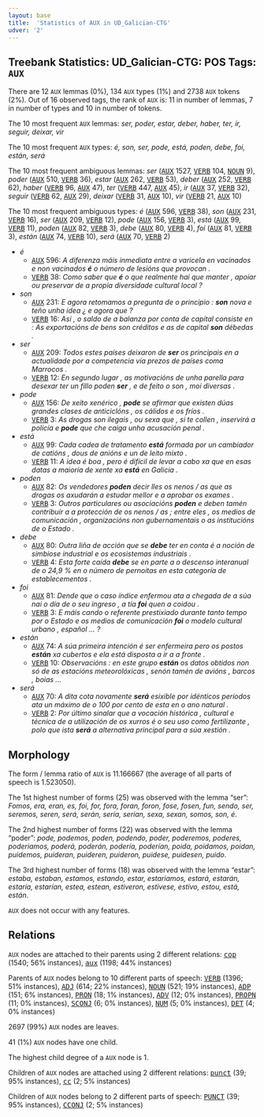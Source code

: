 ```yaml
---
layout: base
title:  'Statistics of AUX in UD_Galician-CTG'
udver: '2'
---
```


## Treebank Statistics: UD_Galician-CTG: POS Tags: `AUX`

There are 12 `AUX` lemmas (0%), 134 `AUX` types (1%) and 2738 `AUX` tokens (2%).
Out of 16 observed tags, the rank of `AUX` is: 11 in number of lemmas, 7 in number of types and 10 in number of tokens.

The 10 most frequent `AUX` lemmas: <em>ser, poder, estar, deber, haber, ter, ir, seguir, deixar, vir</em>

The 10 most frequent `AUX` types:  <em>é, son, ser, pode, está, poden, debe, foi, están, será</em>

The 10 most frequent ambiguous lemmas: <em>ser</em> (<tt><a href="gl_ctg-pos-AUX.html">AUX</a></tt> 1527, <tt><a href="gl_ctg-pos-VERB.html">VERB</a></tt> 104, <tt><a href="gl_ctg-pos-NOUN.html">NOUN</a></tt> 9), <em>poder</em> (<tt><a href="gl_ctg-pos-AUX.html">AUX</a></tt> 510, <tt><a href="gl_ctg-pos-VERB.html">VERB</a></tt> 36), <em>estar</em> (<tt><a href="gl_ctg-pos-AUX.html">AUX</a></tt> 262, <tt><a href="gl_ctg-pos-VERB.html">VERB</a></tt> 53), <em>deber</em> (<tt><a href="gl_ctg-pos-AUX.html">AUX</a></tt> 252, <tt><a href="gl_ctg-pos-VERB.html">VERB</a></tt> 62), <em>haber</em> (<tt><a href="gl_ctg-pos-VERB.html">VERB</a></tt> 96, <tt><a href="gl_ctg-pos-AUX.html">AUX</a></tt> 47), <em>ter</em> (<tt><a href="gl_ctg-pos-VERB.html">VERB</a></tt> 447, <tt><a href="gl_ctg-pos-AUX.html">AUX</a></tt> 45), <em>ir</em> (<tt><a href="gl_ctg-pos-AUX.html">AUX</a></tt> 37, <tt><a href="gl_ctg-pos-VERB.html">VERB</a></tt> 32), <em>seguir</em> (<tt><a href="gl_ctg-pos-VERB.html">VERB</a></tt> 62, <tt><a href="gl_ctg-pos-AUX.html">AUX</a></tt> 29), <em>deixar</em> (<tt><a href="gl_ctg-pos-VERB.html">VERB</a></tt> 31, <tt><a href="gl_ctg-pos-AUX.html">AUX</a></tt> 10), <em>vir</em> (<tt><a href="gl_ctg-pos-VERB.html">VERB</a></tt> 21, <tt><a href="gl_ctg-pos-AUX.html">AUX</a></tt> 10)

The 10 most frequent ambiguous types:  <em>é</em> (<tt><a href="gl_ctg-pos-AUX.html">AUX</a></tt> 596, <tt><a href="gl_ctg-pos-VERB.html">VERB</a></tt> 38), <em>son</em> (<tt><a href="gl_ctg-pos-AUX.html">AUX</a></tt> 231, <tt><a href="gl_ctg-pos-VERB.html">VERB</a></tt> 16), <em>ser</em> (<tt><a href="gl_ctg-pos-AUX.html">AUX</a></tt> 209, <tt><a href="gl_ctg-pos-VERB.html">VERB</a></tt> 12), <em>pode</em> (<tt><a href="gl_ctg-pos-AUX.html">AUX</a></tt> 156, <tt><a href="gl_ctg-pos-VERB.html">VERB</a></tt> 3), <em>está</em> (<tt><a href="gl_ctg-pos-AUX.html">AUX</a></tt> 99, <tt><a href="gl_ctg-pos-VERB.html">VERB</a></tt> 11), <em>poden</em> (<tt><a href="gl_ctg-pos-AUX.html">AUX</a></tt> 82, <tt><a href="gl_ctg-pos-VERB.html">VERB</a></tt> 3), <em>debe</em> (<tt><a href="gl_ctg-pos-AUX.html">AUX</a></tt> 80, <tt><a href="gl_ctg-pos-VERB.html">VERB</a></tt> 4), <em>foi</em> (<tt><a href="gl_ctg-pos-AUX.html">AUX</a></tt> 81, <tt><a href="gl_ctg-pos-VERB.html">VERB</a></tt> 3), <em>están</em> (<tt><a href="gl_ctg-pos-AUX.html">AUX</a></tt> 74, <tt><a href="gl_ctg-pos-VERB.html">VERB</a></tt> 10), <em>será</em> (<tt><a href="gl_ctg-pos-AUX.html">AUX</a></tt> 70, <tt><a href="gl_ctg-pos-VERB.html">VERB</a></tt> 2)


* <em>é</em>
  * <tt><a href="gl_ctg-pos-AUX.html">AUX</a></tt> 596: <em>A diferenza máis inmediata entre a varicela en vacinados e non vacinados <b>é</b> o número de lesións que provocan .</em>
  * <tt><a href="gl_ctg-pos-VERB.html">VERB</a></tt> 38: <em>Como saber que <b>é</b> o que realmente hai que manter , apoiar ou preservar de a propia diversidade cultural local ?</em>
* <em>son</em>
  * <tt><a href="gl_ctg-pos-AUX.html">AUX</a></tt> 231: <em>E agora retomamos a pregunta de o principio : <b>son</b> nova e teño unha idea ¿ e agora que ?</em>
  * <tt><a href="gl_ctg-pos-VERB.html">VERB</a></tt> 16: <em>Asi , o saldo de a balanza por conta de capital consiste en : As exportacións de bens son créditos e as de capital <b>son</b> débedas .</em>
* <em>ser</em>
  * <tt><a href="gl_ctg-pos-AUX.html">AUX</a></tt> 209: <em>Todos estes países deixaron de <b>ser</b> os principais en a actualidade por a competencia vía prezos de países coma Marrocos .</em>
  * <tt><a href="gl_ctg-pos-VERB.html">VERB</a></tt> 12: <em>En segundo lugar , as motivacións de unha parella para desexar ter un fillo poden <b>ser</b> , e de feito o son , moi diversas .</em>
* <em>pode</em>
  * <tt><a href="gl_ctg-pos-AUX.html">AUX</a></tt> 156: <em>De xeito xenérico , <b>pode</b> se afirmar que existen dúas grandes clases de anticiclóns , os cálidos e os fríos .</em>
  * <tt><a href="gl_ctg-pos-VERB.html">VERB</a></tt> 3: <em>As drogas son ilegais , ou sexa que , si te collen , inservirá a policía e <b>pode</b> que che caiga unha acusación penal .</em>
* <em>está</em>
  * <tt><a href="gl_ctg-pos-AUX.html">AUX</a></tt> 99: <em>Cada cadea de tratamento <b>está</b> formada por un cambiador de catións , dous de anións e un de leito mixto .</em>
  * <tt><a href="gl_ctg-pos-VERB.html">VERB</a></tt> 11: <em>A idea é boa , pero é difícil de levar a cabo xa que en esas datas a maioría de xente xa <b>está</b> en Galicia .</em>
* <em>poden</em>
  * <tt><a href="gl_ctg-pos-AUX.html">AUX</a></tt> 82: <em>Os vendedores <b>poden</b> decir lles os nenos / as que as drogas os axudarán a estudar mellor e a aprobar os exames .</em>
  * <tt><a href="gl_ctg-pos-VERB.html">VERB</a></tt> 3: <em>Outros particulares ou asociacións <b>poden</b> e deben tamén contribuír a a protección de os nenos / as ; entre eles , os medios de comunicación , organizacións non gubernamentais o as institucións de o Estado .</em>
* <em>debe</em>
  * <tt><a href="gl_ctg-pos-AUX.html">AUX</a></tt> 80: <em>Outra liña de acción que se <b>debe</b> ter en conta é a noción de simbiose industrial e os ecosistemas industriais .</em>
  * <tt><a href="gl_ctg-pos-VERB.html">VERB</a></tt> 4: <em>Esta forte caída <b>debe</b> se en parte a o descenso interanual de o 24,9 % en o número de pernoitas en esta categoría de establecementos .</em>
* <em>foi</em>
  * <tt><a href="gl_ctg-pos-AUX.html">AUX</a></tt> 81: <em>Dende que o caso índice enfermou ata a chegada de a súa nai o día de o seu ingreso , a tía <b>foi</b> quen a coidou .</em>
  * <tt><a href="gl_ctg-pos-VERB.html">VERB</a></tt> 3: <em>E máis cando o referente prestixiado durante tanto tempo por o Estado e os medios de comunicación <b>foi</b> o modelo cultural urbano , español ... ?</em>
* <em>están</em>
  * <tt><a href="gl_ctg-pos-AUX.html">AUX</a></tt> 74: <em>A súa primeira intención é ser enfermeira pero os postos <b>están</b> xa cubertos e ela está disposta a ir a a fronte .</em>
  * <tt><a href="gl_ctg-pos-VERB.html">VERB</a></tt> 10: <em>Observacións : en este grupo <b>están</b> os datos obtidos non só de as estacións meteorolóxicas , senón tamén de avións , barcos , boias ...</em>
* <em>será</em>
  * <tt><a href="gl_ctg-pos-AUX.html">AUX</a></tt> 70: <em>A dita cota novamente <b>será</b> esixible por idénticos períodos ata un máximo de o 100 por cento de esta en o ano natural .</em>
  * <tt><a href="gl_ctg-pos-VERB.html">VERB</a></tt> 2: <em>Por último sinalar que a vocación histórica , cultural e técnica de a utilización de os xurros é o seu uso como fertilizante , polo que ista <b>será</b> a alternativa principal para a súa xestión .</em>

## Morphology

The form / lemma ratio of `AUX` is 11.166667 (the average of all parts of speech is 1.523050).

The 1st highest number of forms (25) was observed with the lemma “ser”: <em>Fomos, era, eran, es, foi, for, fora, foran, foron, fose, fosen, fun, sendo, ser, seremos, seren, será, serán, sería, serían, sexa, sexan, somos, son, é</em>.

The 2nd highest number of forms (22) was observed with the lemma “poder”: <em>pode, podemos, poden, podendo, poder, poderemos, poderes, poderiamos, poderá, poderán, podería, poderían, poida, poidamos, poidan, puidemos, puideran, puideren, puideron, puidese, puidesen, puido</em>.

The 3rd highest number of forms (18) was observed with the lemma “estar”: <em>estaba, estaban, estamos, estando, estar, estariamos, estará, estarán, estaría, estarían, estea, estean, estiveron, estivese, estivo, estou, está, están</em>.

`AUX` does not occur with any features.


## Relations

`AUX` nodes are attached to their parents using 2 different relations: <tt><a href="gl_ctg-dep-cop.html">cop</a></tt> (1540; 56% instances), <tt><a href="gl_ctg-dep-aux.html">aux</a></tt> (1198; 44% instances)

Parents of `AUX` nodes belong to 10 different parts of speech: <tt><a href="gl_ctg-pos-VERB.html">VERB</a></tt> (1396; 51% instances), <tt><a href="gl_ctg-pos-ADJ.html">ADJ</a></tt> (614; 22% instances), <tt><a href="gl_ctg-pos-NOUN.html">NOUN</a></tt> (521; 19% instances), <tt><a href="gl_ctg-pos-ADP.html">ADP</a></tt> (151; 6% instances), <tt><a href="gl_ctg-pos-PRON.html">PRON</a></tt> (18; 1% instances), <tt><a href="gl_ctg-pos-ADV.html">ADV</a></tt> (12; 0% instances), <tt><a href="gl_ctg-pos-PROPN.html">PROPN</a></tt> (11; 0% instances), <tt><a href="gl_ctg-pos-SCONJ.html">SCONJ</a></tt> (6; 0% instances), <tt><a href="gl_ctg-pos-NUM.html">NUM</a></tt> (5; 0% instances), <tt><a href="gl_ctg-pos-DET.html">DET</a></tt> (4; 0% instances)

2697 (99%) `AUX` nodes are leaves.

41 (1%) `AUX` nodes have one child.

The highest child degree of a `AUX` node is 1.

Children of `AUX` nodes are attached using 2 different relations: <tt><a href="gl_ctg-dep-punct.html">punct</a></tt> (39; 95% instances), <tt><a href="gl_ctg-dep-cc.html">cc</a></tt> (2; 5% instances)

Children of `AUX` nodes belong to 2 different parts of speech: <tt><a href="gl_ctg-pos-PUNCT.html">PUNCT</a></tt> (39; 95% instances), <tt><a href="gl_ctg-pos-CCONJ.html">CCONJ</a></tt> (2; 5% instances)

